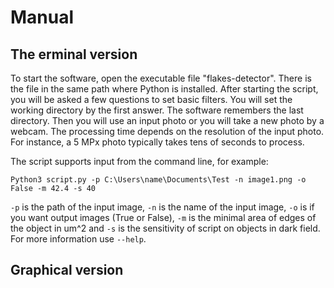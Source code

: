 # Manual

## The erminal version
To start the software, open the executable file "flakes-detector". There is the file in the same path where Python is installed. After starting the script, you will be asked a few questions to set basic filters. You will set the working directory by the first answer. The software remembers the last directory. Then you will use an input photo or you will take a new photo by a webcam. The processing time depends on the resolution of the input photo. For instance, a 5 MPx photo typically takes tens of seconds to process.

The script supports input from the command  line, for example:
```
Python3 script.py -p C:\Users\name\Documents\Test -n image1.png -o False -m 42.4 -s 40
```
`-p` is the path of the input image, `-n` is the name of the input image, `-o` is if you want output images (True or False), `-m` is the minimal area of edges of the object in um^2 and `-s` is the sensitivity of script on objects in dark field. For more information use `--help`.

## Graphical version